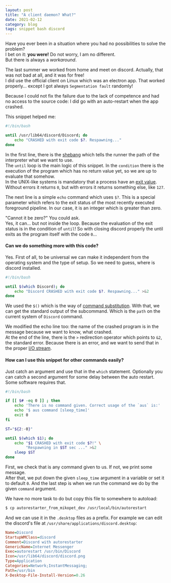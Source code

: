 ```yaml
---
layout: post
title: "A client daemon? What?"
date: 2021-02-12
category: blog
tags: snippet bash discord
---
```


Have you ever been in a situation where you had no possibilities to solve the problem?  
I bet on it: **you were!** Do not worry, I am no different.  
But there is always a _workaround_.

<!--more-->

The last summer we worked from home and meet on discord. Actually, that was not bad at all, and it was for free!  
I did use the official client on Linux which was an electron app. That worked properly... except I got always `Segmentation fault` randomly!

Because I could not fix the failure due to the lack of competence and had no access to the source code: I did go with an auto-restart when the app crashed.

This snippet helped me:

```bash
#!/bin/bash

until /usr/lib64/discord/Discord; do
    echo "CRASHED with exit code $?. Respawning..."
done
```

In the first line, there is the [shebang] which tells the runner the path of the interpreter what we want to use.  
The `until` loop is the main logic of this snippet. In the `condition` there is the execution of the program which has no return value yet, so we are up to evaluate that somehow.  
In the UNIX-like systems is mandatory that a process have an [exit value]. Without errors it returns `0`, but with errors it returns something else, like `127`.

The next line is a simple `echo` command which uses `$?`. This is a special parameter which refers to the exit status of the most recently executed foreground pipeline. In our case, it is an integer which is greater than zero.

"Cannot it be zero?" You could ask.  
Yes, it can... but not inside the loop. Because the evaluation of the exit status is in the condition of `until`! So with closing discord properly the until exits as the program itself with the code `0`...

#### Can we do something more with this code?
Yes. First of all, to be universal we can make it independent from the operating system and the type of setup.
So we need to guess, where is discord installed.

```bash
#!/bin/bash

until $(which Discord); do
    echo "Discord CRASHED with exit code $?. Respawning..." >&2
done
```

We used the `$()` which is the way of [command substitution]. With that, we can get the standard output of the subcommand. Which is the `path` on the current system of `Discord` command.

We modified the echo line too: the name of the crashed program is in the message because we want to know, what crashed.  
At the end of the line, there is the `>` redirection operator which points to `&2`, the standard error. Because there is an error, and we want to send that in the proper [I/O stream].

#### How can I use this snippet for other commands easily?
Just catch an argument and use that in the `which` statement. Optionally you can catch a second argument for some delay between the auto restart. Some software requires that.

```bash
#!/bin/bash

if [[ $# -eq 0 ]] ; then
    echo 'There is no command given. Correct usage of the `aus` is:'
    echo '$ aus command [sleep_time]'
    exit 0
fi

ST="${2:-0}"

until $(which $1); do
    echo "$1 CRASHED with exit code $?!" \
         "Respawning in $ST sec ..." >&2
    sleep $ST
done
```

First, we check that is any command given to us. If not, we print some message.  
After that, we put down the given `sleep_time` argument in a variable or set it to default `0`.
And the last step is when we run the command we do by the given `command` argument.

We have no more task to do but copy this file to somewhere to autoload:
```bash
$ cp autorestarter_from_mikopet_dev /usr/local/bin/autorestart
```

And we can use it in the `.desktop` files as a prefix. For example we can edit the discord's file at `/usr/share/applications/discord.desktop`:

```ini
Name=Discord
StartupWMClass=discord
Comment=Discord with autorestarter
GenericName=Internet Messenger
Exec=autorestart /usr/bin/Discord
Icon=/usr/lib64/discord/discord.png
Type=Application
Categories=Network;InstantMessaging;
Path=/usr/bin
X-Desktop-File-Install-Version=0.26
```

[shebang]: https://en.wikipedia.org/wiki/Shebang_(Unix)
[exit value]: https://tldp.org/LDP/abs/html/exit-status.html
[command substitution]: https://www.gnu.org/software/bash/manual/html_node/Command-Substitution.html
[I/O stream]: https://man7.org/linux/man-pages/man3/stdin.3.html
